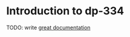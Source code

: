 # Introduction to dp-334

TODO: write [great documentation](http://jacobian.org/writing/what-to-write/)
